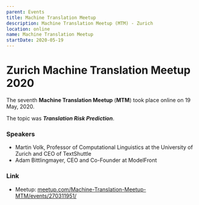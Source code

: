 ```yaml
---
parent: Events
title: Machine Translation Meetup
description: Machine Translation Meetup (MTM) - Zurich
location: online
name: Machine Translation Meetup
startDate: 2020-05-19
---
```


# Zurich Machine Translation Meetup 2020

The seventh **Machine Translation Meetup** (**MTM**) took place online on 19 May, 2020.

The topic was ***Translation Risk Prediction***.

### Speakers

- Martin Volk, Professor of Computational Linguistics at the University of Zurich and CEO of TextShuttle
- Adam Bittlingmayer, CEO and Co-Founder at ModelFront

### Link

- Meetup: [meetup.com/Machine-Translation-Meetup-MTM/events/270311951/](https://www.meetup.com/Machine-Translation-Meetup-MTM/events/270311951/)
